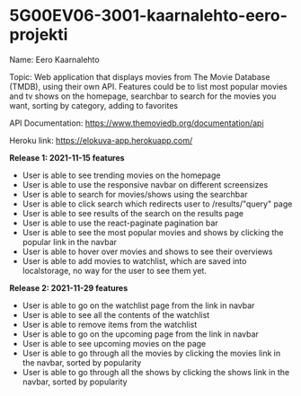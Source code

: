 # 5G00EV06-3001-kaarnalehto-eero-projekti

Name: Eero Kaarnalehto

Topic: Web application that displays movies from The Movie Database (TMDB), using their own API. Features could be to list most popular movies and tv shows on the
homepage, searchbar to search for the movies you want, sorting by category, adding to favorites

API Documentation: https://www.themoviedb.org/documentation/api

Heroku link: https://elokuva-app.herokuapp.com/

**Release 1: 2021-11-15 features**

- User is able to see trending movies on the homepage
- User is able to use the responsive navbar on different screensizes
- User is able to search for movies/shows using the searchbar
- User is able to click search which redirects user to /results/"query" page
- User is able to see results of the search on the results page
- User is able to use the react-paginate pagination bar
- User is able to see the most popular movies and shows by clicking the popular link in the navbar
- User is able to hover over movies and shows to see their overviews
- User is able to add movies to watchlist, which are saved into localstorage, no way for the user to see them yet.

**Release 2: 2021-11-29 features**

- User is able to go on the watchlist page from the link in navbar
- User is able to see all the contents of the watchlist
- User is able to remove items from the watchlist
- User is able to go on the upcoming page from the link in navbar
- User is able to see upcoming movies on the page
- User is able to go through all the movies by clicking the movies link in the navbar, sorted by popularity
- User is able to go through all the shows by clicking the shows link in the navbar, sorted by popularity
